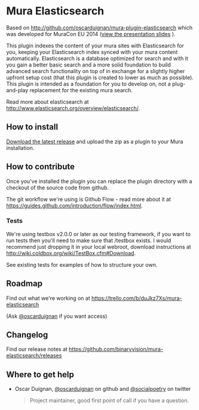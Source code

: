# Mura Elasticsearch

Based on http://github.com/oscarduignan/mura-plugin-elasticsearch which was developed for MuraCon EU 2014 ([view the presentation slides](https://docs.google.com/presentation/d/12OF8i1deFDXKVXjP9bC0S6fEzdgjtoXbvQM8fa4GVek/pub?start=false&loop=false&delayms=3000)
).

This plugin indexes the content of your mura sites with Elasticsearch for you, keeping your Elasticsearch index synced with your mura content automatically. Elasticsearch is a database optimized for search and with it you gain a better basic search and a more solid foundation to build advanced search functionality on top of in exchange for a slightly higher upfront setup cost (that this plugin is created to lower as much as possible). This plugin is intended as a foundation for you to develop on, not a plug-and-play replacement for the existing mura search.

Read more about elasticsearch at http://www.elasticsearch.org/overview/elasticsearch/.

## How to install

[Download the latest release](https://github.com/binaryvision/mura-elasticsearch/releases) and upload the zip as a plugin to your Mura installation.

## How to contribute

Once you've installed the plugin you can replace the plugin directory with a checkout of the source code from github.

The git workflow we're using is Github Flow - read more about it at https://guides.github.com/introduction/flow/index.html.

### Tests

We're using testbox v2.0.0 or later as our testing framework, if you want to run tests then you'll need to make sure that /testbox exists. I would recommend just dropping it in your local webroot, download instructions at http://wiki.coldbox.org/wiki/TestBox.cfm#Download.

See existing tests for examples of how to structure your own.

## Roadmap

Find out what we're working on at https://trello.com/b/duJkz7Xs/mura-elasticsearch

(Ask [@oscarduignan](https://github.com/oscarduignan) if you want access)

## Changelog

Find our release notes at https://github.com/binaryvision/mura-elasticsearch/releases

## Where to get help

* Oscar Duignan, [@oscarduignan](https://github.com/oscarduignan) on github and [@socialpoetry](https://twitter.com/socialpoetry) on twitter

    > Project maintainer, good first point of call if you have a question.
